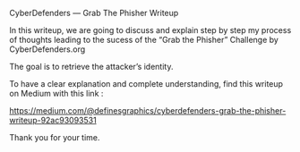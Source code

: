 
CyberDefenders — Grab The Phisher Writeup

In this writeup, we are going to discuss and explain step by step my process of thoughts leading to the sucess of the “Grab the Phisher” Challenge by CyberDefenders.org

The goal is to retrieve the attacker’s identity.

To have a clear explanation and complete understanding, find this writeup on Medium with this link : 

https://medium.com/@definesgraphics/cyberdefenders-grab-the-phisher-writeup-92ac93093531

Thank you for your time.

